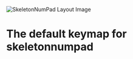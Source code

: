 ![SkeletonNumPad Layout Image](https://i.imgur.com/oHqihGI.png)

# The default keymap for skeletonnumpad

